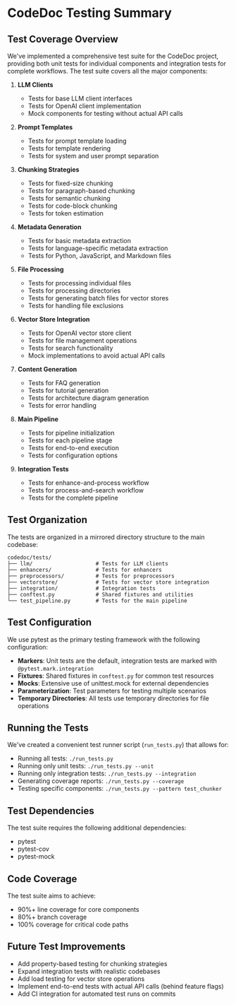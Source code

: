 # CodeDoc Testing Summary

## Test Coverage Overview

We've implemented a comprehensive test suite for the CodeDoc project, providing both unit tests for individual components and integration tests for complete workflows. The test suite covers all the major components:

1. **LLM Clients**
   - Tests for base LLM client interfaces
   - Tests for OpenAI client implementation
   - Mock components for testing without actual API calls

2. **Prompt Templates**
   - Tests for prompt template loading
   - Tests for template rendering
   - Tests for system and user prompt separation

3. **Chunking Strategies**
   - Tests for fixed-size chunking
   - Tests for paragraph-based chunking
   - Tests for semantic chunking
   - Tests for code-block chunking
   - Tests for token estimation

4. **Metadata Generation**
   - Tests for basic metadata extraction
   - Tests for language-specific metadata extraction
   - Tests for Python, JavaScript, and Markdown files

5. **File Processing**
   - Tests for processing individual files
   - Tests for processing directories
   - Tests for generating batch files for vector stores
   - Tests for handling file exclusions

6. **Vector Store Integration**
   - Tests for OpenAI vector store client
   - Tests for file management operations
   - Tests for search functionality
   - Mock implementations to avoid actual API calls

7. **Content Generation**
   - Tests for FAQ generation
   - Tests for tutorial generation
   - Tests for architecture diagram generation
   - Tests for error handling

8. **Main Pipeline**
   - Tests for pipeline initialization
   - Tests for each pipeline stage
   - Tests for end-to-end execution
   - Tests for configuration options

9. **Integration Tests**
   - Tests for enhance-and-process workflow
   - Tests for process-and-search workflow
   - Tests for the complete pipeline

## Test Organization

The tests are organized in a mirrored directory structure to the main codebase:

```
codedoc/tests/
├── llm/                    # Tests for LLM clients
├── enhancers/              # Tests for enhancers
├── preprocessors/          # Tests for preprocessors
├── vectorstore/            # Tests for vector store integration
├── integration/            # Integration tests
├── conftest.py             # Shared fixtures and utilities
└── test_pipeline.py        # Tests for the main pipeline
```

## Test Configuration

We use pytest as the primary testing framework with the following configuration:

- **Markers**: Unit tests are the default, integration tests are marked with `@pytest.mark.integration`
- **Fixtures**: Shared fixtures in `conftest.py` for common test resources
- **Mocks**: Extensive use of unittest.mock for external dependencies
- **Parameterization**: Test parameters for testing multiple scenarios
- **Temporary Directories**: All tests use temporary directories for file operations

## Running the Tests

We've created a convenient test runner script (`run_tests.py`) that allows for:

- Running all tests: `./run_tests.py`
- Running only unit tests: `./run_tests.py --unit`
- Running only integration tests: `./run_tests.py --integration`
- Generating coverage reports: `./run_tests.py --coverage`
- Testing specific components: `./run_tests.py --pattern test_chunker`

## Test Dependencies

The test suite requires the following additional dependencies:
- pytest
- pytest-cov
- pytest-mock

## Code Coverage

The test suite aims to achieve:
- 90%+ line coverage for core components
- 80%+ branch coverage
- 100% coverage for critical code paths

## Future Test Improvements

- Add property-based testing for chunking strategies
- Expand integration tests with realistic codebases
- Add load testing for vector store operations
- Implement end-to-end tests with actual API calls (behind feature flags)
- Add CI integration for automated test runs on commits 